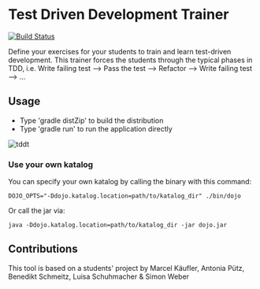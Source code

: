 # Test Driven Development Trainer

[![Build Status](https://travis-ci.org/bendisposto/dojo.svg?branch=develop)](https://travis-ci.org/bendisposto/dojo)

Define your exercises for your students to train and learn test-driven development. This trainer forces the students
through the typical phases in TDD, i.e. Write failing test --> Pass the test --> Refactor --> Write failing test --> ...

## Usage
* Type 'gradle distZip' to build the distribution
* Type 'gradle run' to run the application directly

![tddt](img/happynumbers.png)

### Use your own katalog

You can specify your own katalog by calling the binary with this command:

    DOJO_OPTS="-Ddojo.katalog.location=path/to/katalog_dir" ./bin/dojo
    
Or call the jar via:

    java -Ddojo.katalog.location=path/to/katalog_dir -jar dojo.jar


## Contributions

This tool is based on a students' project by Marcel Käufler, Antonia Pütz, Benedikt Schmeitz, Luisa Schuhmacher & Simon Weber
